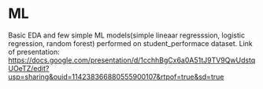 # ML
Basic EDA and few simple ML models(simple lineaar regresssion, logistic regression, random forest) performed on 
student_performace dataset.
Link of presentation:
https://docs.google.com/presentation/d/1cchhBgCx6a0A51tJ9TV9QwUdstqUOeTZ/edit?usp=sharing&ouid=114238366880555900107&rtpof=true&sd=true
